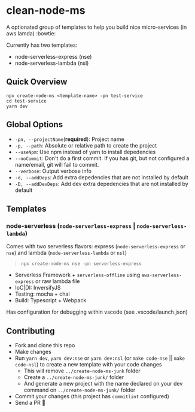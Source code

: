 # clean-node-ms

A optionated group of templates to help you build nice micro-services (in aws lamda) :bowtie:

Currently has two templates:

- node-serverless-express (nse)
- node-serverless-lambda (nsl)

## Quick Overview

```
npx create-node-ms <template-name> -pn test-service
cd test-service
yarn dev
```

## Global Options

- `-pn, --projectName`(**required**): Project name
- `-p, --path`: Absolute or relative path to create the project
- `--useNpm`: Use npm instead of yarn to install depedencies
- `--noCommit`: Don't do a first commit. If you has git, but not configured a name/email, git will fail to commit.
- `--verbose`: Output verbose info
- `-d, --addDeps`: Add extra depedencies that are not installed by default
- `-D, --addDevDeps`: Add dev extra depedencies that are not installed by default

## Templates

### node-serverless (`node-serverless-express` | `node-serverless-lambda`)

Comes with two serverless flavors: express (`node-serverless-express` or `nse`) and lambda (`node-serverless-lambda` or `nsl`)

> `npx create-node-ms nse -pn serverless-express`

- Serverless Framework + `serverless-offline` using `aws-serverless-express` or raw lambda file
- IoC|DI: InversifyJS
- Testing: mocha + chai
- Build: Typescript + Webpack

Has configuration for debugging within vscode (see .vscode/launch.json)

## Contributing

- Fork and clone this repo
- Make changes
- Run `yarn dev`, `yarn dev:nse` or `yarn dev:nsl` (or `make code-nse` || `make code-nsl`) to create a new template with your code changes
  - This will remove `../create-node-ms-junk` folder
  - Create a `../create-node-ms-junk/` folder
  - And generate a new project with the name declared on your dev command on `../create-node-ms-junk/` folder
- Commit your changes (this project has `commitlint` configured)
- Send a PR :rocket:
